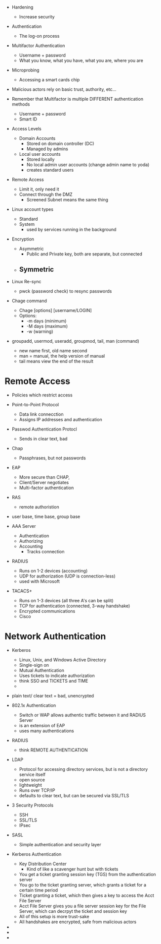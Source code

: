 
- Hardening 
	- Increase security

- Authentication
	- The log-on process

- Multifactor Authentication
	- Username + password
	- What you know, what you have, what you are, where you are

- Microprobing 
	- Accessing a smart cards chip

- Malicious actors rely on basic trust, authority, etc...

- Remember that Multifactor is multiple DIFFERENT authentication methods
	- Username + password
	- Smart ID

- Access Levels
	- Domain Accounts
		- Stored on domain controller (DC)
		- Managed by admins
	- Local user accounts
		- Stored locally
		- No local admin user accounts (change admin name to yoda)
		- creates standard users 

- Remote Access
	- Limit it, only need it
	- Connect through the DMZ 
		- Screened Subnet means the same thing


- Linux account types
	- Standard
	- System
		- used by services running in the background

- Encryption
	- Asymmetric
		- Public and Private key, both are separate, but connected
	- Symmetric
		- 

- Linux Re-sync 
	- pwck (password check) to resync passwords

- Chage command
	- Chage [options] [username/LOGIN]
	- Options:
		- -m days (minimum)
		- -M days (maximum)
		- -w (warning) 

- groupadd, usermod, useradd, groupmod, tail, man (command)
	- new name first, old name second
	- man = manual, the help version of manual
	- tail means view the end of the result

# Remote Access

- Policies which restrict access 
- Point-to-Point Protocol
	- Data link connecction
	- Assigns IP addresses and authentication

- Passwod Authentication Protocl
	- Sends in clear text, bad

- Chap
	- Passphrases, but not passwords

- EAP 
	- More secure than CHAP, 
	- Client/Server negotiates
	- Multi-factor authentication

- RAS
	- remote authoristion

- user base, time base, group base 


- AAA Server
	- Authentication
	- Authorizing
	- Accounting
		- Tracks connection

- RADIUS
	- Runs on 1-2 devices (accounting)
	- UDP for authorization (UDP is connection-less)
	- used with Microsoft

- TACACS+
	- Runs on 1-3 devices (all three A's can be split)
	- TCP for authentication (connected, 3-way handshake)
	- Encrypted communications
	- Cisco

# Network Authentication

- Kerberos
	- Linux, Unix, and Windows Active Directory
	- Single-sign on 
	- Mutual Authentication
	- Uses tickets to indicate authorization 
	- think SSO and TICKETS and TIME
	- 
- plain text/ clear text = bad, unencrypted 


- 802.1x Authentication
	- Switch or WAP allows authentic traffic between it and RADIUS Server 
	- is an extension of EAP 
	- uses many authentications

- RADIUS
	- think REMOTE AUTHENTICATION

- LDAP
	- Protocol for accessing directory services, but is not a directory service itself
	- open source
	- lightweight
	- Runs over TCP/IP
	- defaults to clear text, but can be secured via SSL/TLS

- 3 Security Protocols
	- SSH
	- SSL/TLS
	- IPsec 

- SASL
	- Simple authentication and security layer

- Kerberos Authentication
	- Key Distribution Center
		- Kind of like a scavenger hunt but with tickets
	-  You get a ticket granting session key (TGS) from the authentication server
	- You go to the ticket granting server, which grants a ticket for a certain time period
	- Ticket granting a ticket, which then gives a key to access the Acct File Server
	- Acct File Server gives you a file server session key for the File Server, which can decrpyt the ticket and session key
	- All of this setup is more trust-sake
	- All handshakes are encrypted, safe from malicious actors

- 

- 

- 